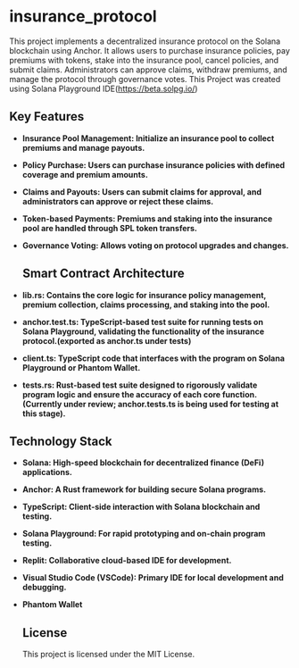 # insurance_protocol

This project implements a decentralized insurance protocol on the Solana blockchain using Anchor. It allows users to purchase insurance policies, pay premiums with tokens, stake into the insurance pool, cancel policies, and submit claims. Administrators can approve claims, withdraw premiums, and manage the protocol through governance votes.
This Project was created using Solana Playground IDE(https://beta.solpg.io/)

## Key Features

- **Insurance Pool Management: Initialize an insurance pool to collect premiums and manage payouts.**

- **Policy Purchase: Users can purchase insurance policies with defined coverage and premium amounts.**

- **Claims and Payouts: Users can submit claims for approval, and administrators can approve or reject these claims.**

- **Token-based Payments: Premiums and staking into the insurance pool are handled through SPL token transfers.**

- **Governance Voting: Allows voting on protocol upgrades and changes.**

  ## Smart Contract Architecture
- **lib.rs: Contains the core logic for insurance policy management, premium collection, claims processing, and staking into the pool.**
- **anchor.test.ts: TypeScript-based test suite for running tests on Solana Playground, validating the functionality of the insurance protocol.(exported as anchor.ts under tests)**
- **client.ts: TypeScript code that interfaces with the program on Solana Playground or Phantom Wallet.**
- **tests.rs: Rust-based test suite designed to rigorously validate program logic and ensure the accuracy of each core function. (Currently under review; anchor.tests.ts is being used for testing at this stage).**

 ## Technology Stack
- **Solana: High-speed blockchain for decentralized finance (DeFi) applications.**
- **Anchor: A Rust framework for building secure Solana programs.**
- **TypeScript: Client-side interaction with Solana blockchain and testing.**
- **Solana Playground: For rapid prototyping and on-chain program testing.**
- **Replit: Collaborative cloud-based IDE for development.**
- **Visual Studio Code (VSCode): Primary IDE for local development and debugging.**
- **Phantom Wallet**

  ## License
  This project is licensed under the MIT License.



  

